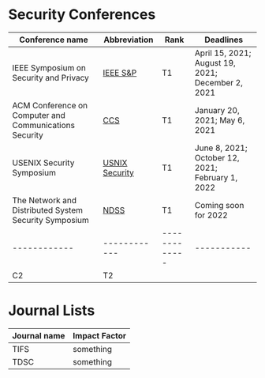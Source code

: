 # Security Conferences
Conference name |Abbreviation| Rank| Deadlines
------------ |------------|-------------|-----------|
IEEE Symposium on Security and Privacy | [IEEE S&P](https://www.ieee-security.org/TC/SP2022/cfpapers.html)| T1|April 15, 2021; August 19, 2021; December 2, 2021|
ACM Conference on Computer and Communications Security| [CCS](https://www.sigsac.org/ccs/CCS2021/call-for-papers.html) | T1 |January 20, 2021; May 6, 2021|
USENIX Security Symposium | [USNIX Security](https://www.usenix.org/conference/usenixsecurity22/call-for-papers)|T1| June 8, 2021; October 12, 2021; February 1, 2022|
The Network and Distributed System Security Symposium |[NDSS](https://www.ndss-symposium.org/)|T1| Coming soon for 2022|
------------ |------------|-------------|-----------|
C2 | T2|||


# Journal Lists

Journal name | Impact Factor
-------------|--------------
TIFS|something
TDSC|something

